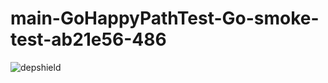 # main-GoHappyPathTest-Go-smoke-test-ab21e56-486

![depshield](https://depshield.sonatype.org/badges/depshield-prod/main-GoHappyPathTest-Go-smoke-test-ab21e56-486/depshield.svg)